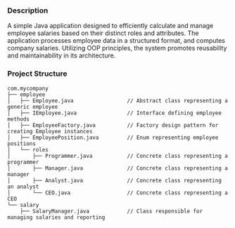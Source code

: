 ### Description

A simple Java application designed to efficiently calculate and manage employee salaries based on their distinct roles and attributes. The application processes employee data in a structured format, and computes company salaries. Utilizing OOP principles, the system promotes reusability and maintainability in its architecture.

### Project Structure

```
com.mycompany
├── employee                        
│   ├── Employee.java                 // Abstract class representing a generic employee
│   ├── IEmployee.java                // Interface defining employee methods
│   ├── EmployeeFactory.java          // Factory design pattern for creating Employee instances
│   ├── EmployeePosition.java         // Enum representing employee positions
│   └── roles                      
│       ├── Programmer.java           // Concrete class representing a programmer
│       ├── Manager.java              // Concrete class representing a manager
│       ├── Analyst.java              // Concrete class representing an analyst
│       └── CEO.java                  // Concrete class representing a CEO
└── salary                          
    ├── SalaryManager.java            // Class responsible for managing salaries and reporting

```

